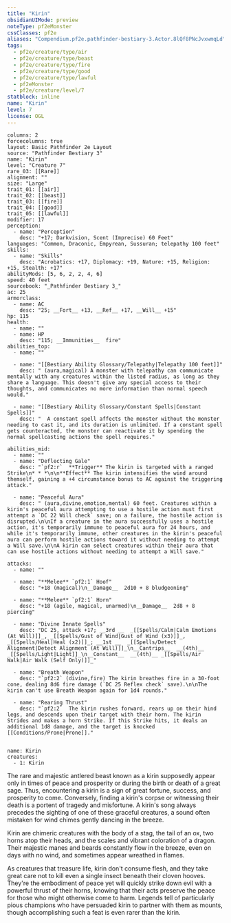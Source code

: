 ```yaml
---
title: "Kirin"
obsidianUIMode: preview
noteType: pf2eMonster
cssClasses: pf2e
aliases: "Compendium.pf2e.pathfinder-bestiary-3.Actor.8lQf8PNcJvxwmqLd" 
tags:
  - pf2e/creature/type/air
  - pf2e/creature/type/beast
  - pf2e/creature/type/fire
  - pf2e/creature/type/good
  - pf2e/creature/type/lawful
  - pf2eMonster
  - pf2e/creature/level/7
statblock: inline
name: "Kirin"
level: 7
license: OGL
---
```


```statblock
columns: 2
forcecolumns: true
layout: Basic Pathfinder 2e Layout
source: "Pathfinder Bestiary 3"
name: "Kirin"
level: "Creature 7"
rare_03: [[Rare]]
alignment: ""
size: "Large"
trait_01: [[air]]
trait_02: [[beast]]
trait_03: [[fire]]
trait_04: [[good]]
trait_05: [[lawful]]
modifier: 17
perception:
  - name: "Perception"
    desc: "+17; Darkvision, Scent (Imprecise) 60 Feet"
languages: "Common, Draconic, Empyrean, Sussuran; telepathy 100 feet"
skills:
  - name: "Skills"
    desc: "Acrobatics: +17, Diplomacy: +19, Nature: +15, Religion: +15, Stealth: +17"
abilityMods: [5, 6, 2, 2, 4, 6]
speed: 40 feet
sourcebook: "_Pathfinder Bestiary 3_"
ac: 25
armorclass:
  - name: AC
    desc: "25; __Fort__ +13, __Ref__ +17, __Will__ +15"
hp: 115
health:
  - name: ""
  - name: HP
    desc: "115; __Immunities__  fire"
abilities_top:
  - name: ""

  - name: "[[Bestiary Ability Glossary/Telepathy|Telepathy 100 feet]]"
    desc: " (aura,magical) A monster with telepathy can communicate mentally with any creatures within the listed radius, as long as they share a language. This doesn't give any special access to their thoughts, and communicates no more information than normal speech would."

  - name: "[[Bestiary Ability Glossary/Constant Spells|Constant Spells]]"
    desc: "  A constant spell affects the monster without the monster needing to cast it, and its duration is unlimited. If a constant spell gets counteracted, the monster can reactivate it by spending the normal spellcasting actions the spell requires."

abilities_mid:
  - name: ""
  - name: "Deflecting Gale"
    desc: "`pf2:r`  **Trigger** The kirin is targeted with a ranged Strike\n* * *\n\n**Effect** The kirin intensifies the wind around themself, gaining a +4 circumstance bonus to AC against the triggering attack."

  - name: "Peaceful Aura"
    desc: " (aura,divine,emotion,mental) 60 feet. Creatures within a kirin's peaceful aura attempting to use a hostile action must first attempt a `DC 22 Will check` save; on a failure, the hostile action is disrupted.\n\nIf a creature in the aura successfully uses a hostile action, it's temporarily immune to peaceful aura for 24 hours, and while it's temporarily immune, other creatures in the kirin's peaceful aura can perform hostile actions toward it without needing to attempt a Will save.\n\nA kirin can select creatures within their aura that can use hostile actions without needing to attempt a Will save."

attacks:
  - name: ""

  - name: "**Melee** `pf2:1` Hoof"
    desc: "+18 (magical)\n__Damage__  2d10 + 8 bludgeoning"

  - name: "**Melee** `pf2:1` Horn"
    desc: "+18 (agile, magical, unarmed)\n__Damage__  2d8 + 8 piercing"

  - name: "Divine Innate Spells"
    desc: "DC 25, attack +17; __3rd __  _[[Spells/Calm|Calm Emotions (At Will)]]_, _[[Spells/Gust of Wind|Gust of Wind (x3)]]_, _[[Spells/Heal|Heal (x2)]]_; __1st __  _[[Spells/Detect Alignment|Detect Alignment (At Will)]]_\n__Cantrips__  __(4th)__ _[[Spells/Light|Light]]_\n__Constant__  __(4th)__ _[[Spells/Air Walk|Air Walk (Self Only)]]_"

  - name: "Breath Weapon"
    desc: "`pf2:2` (divine,fire) The kirin breathes fire in a 30-foot cone, dealing 8d6 fire damage (`DC 25 Reflex check` save).\n\nThe kirin can't use Breath Weapon again for 1d4 rounds."

  - name: "Rearing Thrust"
    desc: "`pf2:2`  The kirin rushes forward, rears up on their hind legs, and descends upon their target with their horn. The kirin Strides and makes a horn Strike. If this Strike hits, it deals an additional 1d8 damage, and the target is knocked [[Conditions/Prone|Prone]]."
 
```

```encounter-table
name: Kirin
creatures:
  - 1: Kirin
```



The rare and majestic antlered beast known as a kirin supposedly appear only in times of peace and prosperity or during the birth or death of a great sage. Thus, encountering a kirin is a sign of great fortune, success, and prosperity to come. Conversely, finding a kirin's corpse or witnessing their death is a portent of tragedy and misfortune. A kirin's song always precedes the sighting of one of these graceful creatures, a sound often mistaken for wind chimes gently dancing in the breeze.

Kirin are chimeric creatures with the body of a stag, the tail of an ox, two horns atop their heads, and the scales and vibrant coloration of a dragon. Their majestic manes and beards constantly flow in the breeze, even on days with no wind, and sometimes appear wreathed in flames.

As creatures that treasure life, kirin don't consume flesh, and they take great care not to kill even a single insect beneath their cloven hooves. They're the embodiment of peace yet will quickly strike down evil with a powerful thrust of their horns, knowing that their acts preserve the peace for those who might otherwise come to harm. Legends tell of particularly pious champions who have persuaded kirin to partner with them as mounts, though accomplishing such a feat is even rarer than the kirin.
